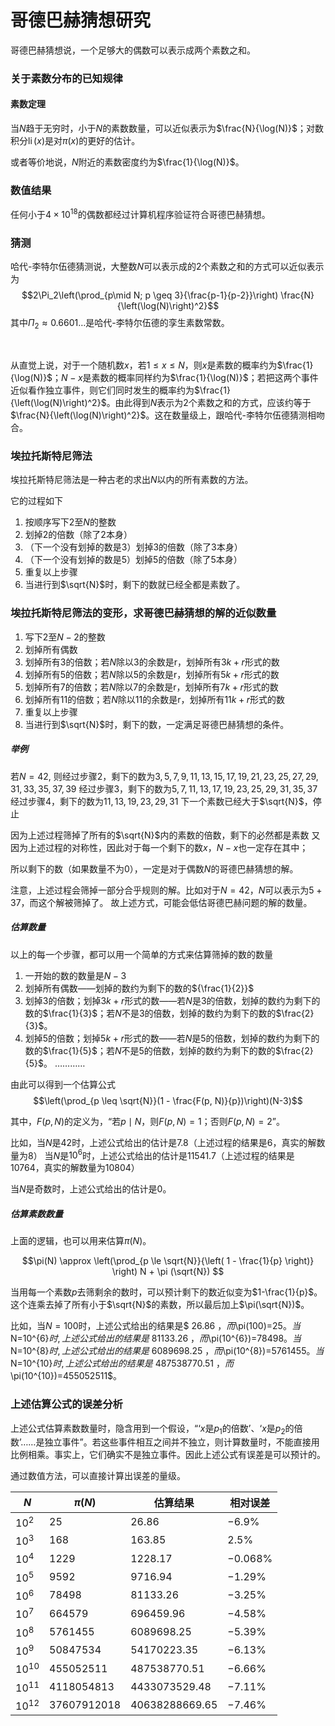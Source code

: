 # 哥德巴赫猜想研究

哥德巴赫猜想说，一个足够大的偶数可以表示成两个素数之和。



### 关于素数分布的已知规律

#### 素数定理

当$N$趋于无穷时，小于$N$的素数数量，可以近似表示为$\frac{N}{\log(N)}$；对数积分$\operatorname{li}(x)$是对$\pi(x)$的更好的估计。

或者等价地说，$N$附近的素数密度约为$\frac{1}{\log(N)}$。


### 数值结果

任何小于$4\times 10^{18}$的偶数都经过计算机程序验证符合哥德巴赫猜想。

### 猜测

哈代-李特尔伍德猜测说，大整数$N$可以表示成的2个素数之和的方式可以近似表示为
$$2\Pi_2\left(\prod_{p\mid N; p \geq 3}{\frac{p-1}{p-2}}\right) \frac{N}{\left(\log(N)\right)^2}$$
其中$\Pi_2\approx0.6601\dots$是哈代-李特尔伍德的孪生素数常数。

<br/>

从直觉上说，对于一个随机数$x$，若$1\le x\le N$，则$x$是素数的概率约为$\frac{1}{\log(N)}$；$N-x$是素数的概率同样约为$\frac{1}{\log(N)}$；若把这两个事件近似看作独立事件，则它们同时发生的概率约为$\frac{1}{\left(\log(N)\right)^2}$。由此得到$N$表示为2个素数之和的方式，应该约等于$\frac{N}{\left(\log(N)\right)^2}$。这在数量级上，跟哈代-李特尔伍德猜测相吻合。

### 埃拉托斯特尼筛法

埃拉托斯特尼筛法是一种古老的求出$N$以内的所有素数的方法。

它的过程如下
1. 按顺序写下$2$至$N$的整数
2. 划掉$2$的倍数（除了$2$本身）
3. （下一个没有划掉的数是$3$）划掉$3$的倍数（除了$3$本身）
4. （下一个没有划掉的数是$5$）划掉$5$的倍数（除了$5$本身）
5. 重复以上步骤
6. 当进行到$\sqrt{N}$时，剩下的数就已经全都是素数了。


### 埃拉托斯特尼筛法的变形，求哥德巴赫猜想的解的近似数量

1. 写下$2$至$N-2$的整数
2. 划掉所有偶数
3. 划掉所有$3$的倍数；若$N$除以$3$的余数是r，划掉所有$3 k+r$形式的数
4. 划掉所有$5$的倍数；若$N$除以$5$的余数是r，划掉所有$5 k+r$形式的数
5. 划掉所有$7$的倍数；若$N$除以$7$的余数是r，划掉所有$7 k+r$形式的数
6. 划掉所有$11$的倍数；若$N$除以$11$的余数是r，划掉所有$11 k+r$形式的数
7. 重复以上步骤
8. 当进行到$\sqrt{N}$时，剩下的数，一定满足哥德巴赫猜想的条件。

##### 举例

若$N=42$,
则经过步骤2，剩下的数为$3, 5, 7, 9, 11, 13, 15, 17, 19, 21, 23, 25, 27, 29, 31, 33, 35, 37, 39$
经过步骤3，剩下的数为$5, 7, 11, 13, 17, 19, 23, 25, 29, 31, 35, 37$
经过步骤4，剩下的数为$11, 13, 19, 23, 29, 31$
下一个素数已经大于$\sqrt{N}$，停止

因为上述过程筛掉了所有的$\sqrt{N}$内的素数的倍数，剩下的必然都是素数
又因为上述过程的对称性，因此对于每一个剩下的数$x$，$N-x$也一定存在其中；

所以剩下的数（如果数量不为0），一定是对于偶数$N$的哥德巴赫猜想的解。

注意，上述过程会筛掉一部分合乎规则的解。比如对于$N=42$，$N$可以表示为$5+37$，而这个解被筛掉了。
故上述方式，可能会低估哥德巴赫问题的解的数量。

##### 估算数量

以上的每一个步骤，都可以用一个简单的方式来估算筛掉的数的数量

1. 一开始的数的数量是$N-3$
2. 划掉所有偶数——划掉的数约为剩下的数的${\frac{1}{2}}$
3. 划掉3的倍数；划掉$3 k + r$形式的数——若$N$是3的倍数，划掉的数约为剩下的数的$\frac{1}{3}$；若$N$不是3的倍数，划掉的数约为剩下的数的$\frac{2}{3}$。
4. 划掉5的倍数；划掉$5 k + r$形式的数——若$N$是5的倍数，划掉的数约为剩下的数的$\frac{1}{5}$；若$N$不是5的倍数，划掉的数约为剩下的数的$\frac{2}{5}$。
…………

由此可以得到一个估算公式
$$\left(\prod_{p \leq \sqrt{N}}(1 - \frac{F(p, N)}{p})\right)(N-3)$$

其中，$F(p, N)$的定义为，“若$p\mid N$，则$F(p, N) = 1$；否则$F(p, N) = 2$”。

比如，当$N$是42时，上述公式给出的估计是$7.8$（上述过程的结果是$6$，真实的解数量为$8$）
当$N$是$10^6$时，上述公式给出的估计是$11541.7$（上述过程的结果是$10764$，真实的解数量为$10804$）



当$N$是奇数时，上述公式给出的估计是0。


##### 估算素数数量

上面的逻辑，也可以用来估算$\pi(N)$。

$$\pi(N) \approx \left(\prod_{p \le \sqrt{N}}{\left( 1 - \frac{1}{p} \right)} \right) N + \pi (\sqrt{N}) $$

当用每一个素数$p$去筛剩余的数时，可以预计剩下的数近似变为$1-\frac{1}{p}$。这个连乘去掉了所有小于$\sqrt{N}$的素数，所以最后加上$\pi(\sqrt{N})$。

比如，当$N=100$时，上述公式给出的结果是$ 26.86 $，而$\pi(100)=25$。
当$N=10^{6}$时,上述公式给出的结果是$ 81133.26 $，而$\pi(10^{6})=78498$。
当$N=10^{8}$时,上述公式给出的结果是$ 6089698.25 $，而$\pi(10^{8})=5761455$。
当$N=10^{10}$时,上述公式给出的结果是$ 487538770.51 $，而$\pi(10^{10})=455052511$。


### 上述估算公式的误差分析

上述公式估算素数数量时，隐含用到一个假设，“‘$x$是$p_1$的倍数’、‘$x$是$p_2$的倍数’……是独立事件”。若这些事件相互之间并不独立，则计算数量时，不能直接用比例相乘。事实上，它们确实不是独立事件。因此上述公式有误差是可以预计的。

通过数值方法，可以直接计算出误差的量级。

|$N$|$\pi(N)$|估算结果|相对误差|
|-|--------|-------|-------|
|$10^{2}$|25|26.86|$-6.9\%$|
|$10^{3}$|168|163.85|$2.5\%$|
|$10^{4}$|1229|1228.17|$-0.068\%$|
|$10^{5}$|9592|9716.94|$-1.29\%$|
|$10^{6}$|78498|81133.26|$-3.25\%$|
|$10^{7}$|664579|696459.96|$-4.58\%$|
|$10^{8}$|5761455|6089698.25|$-5.39\%$|
|$10^{9}$|50847534|54170223.35|$-6.13\%$|
|$10^{10}$|455052511|487538770.51|$-6.66\%$|
|$10^{11}$|4118054813|4433073529.48|$-7.11\%$|
|$10^{12}$|37607912018|40638288669.65|$-7.46\%$|
